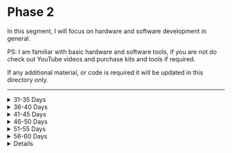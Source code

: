 # Phase 2

In this segment, I will focus on hardware and software development in general.

PS: I am familiar with basic hardware and software tools, if you are not do check out YouTube videos and purchase kits and tools if required.

If any additional material, or code is required it will be updated in this directory only.

---

<details>
  <summary>31-35 Days</summary>
  
  ## CAD Software
  - Try FreeCAD
  - Understand FreeCAD
  - Make existing models in FreeCAD
  - Understand Version control
  - Assembly practice
</details>

<details>
<summary>36-40 Days</summary>
    
## Arduino Pro and lint Feature:
- Code on Arduino Pro
- Code on Arduino CLI
- Remix basic examples
- Github actions integration
</details>

<details>
<summary>41-45 Days</summary>

## Circuit Simulations
- EasyEDA Simulation
- NI Multisim
</details>

<details>
<summary>46-50 Days</summary>

## Circuit Simulation continued
- Testing basic circuits
- LED, Motors and other simulation
- Advanced simulation
</details>

<details>
<summary>51-55 Days</summary>

## More software considerations
- Git, github and version control
- Make a Presentation with basic examples
- Shipping projects + security
- Making installers, bat installers, etc.
- How does industrial software work?
</details>

<details>
<summary>56-60 Days</summary>

## Raspberry pi high-resolution camera prototype
- Design inspired by COGNEX
- Full assembly + Simulation
</details>

<details>


---

[Go back home](https://github.com/bala5000/100DaysHardware)
